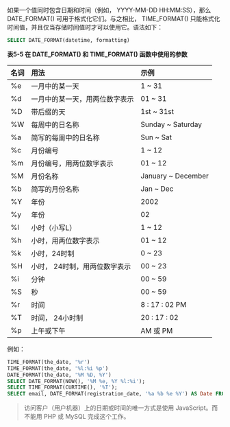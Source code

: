 如果一个值同时包含日期和时间（例如， YYYY-MM-DD HH:MM:SS），那么 DATE_FORMAT() 可用于格式化它们。与之相比， TIME_FORMAT() 只能格式化时间值，并且仅当存储时间值时才可以使用它。语法如下：

```sql
SELECT DATE_FORMAT(datetime, formatting)
```

**表5-5 在 DATE_FORMAT() 和 TIME_FORMAT() 函数中使用的参数**

| 名词 | 用法 | 示例 |
| :- | :- | :- |
| %e | 一月中的某一天 | 1 ~ 31 |
| %d | 一月中的某一天，用两位数字表示 | 01 ~ 31 |
| %D | 带后缀的天 | 1st ~ 31st |
| %W | 每周中的日名称 | Sunday ~ Saturday |
| %a | 简写的每周中的日名称 | Sun ~ Sat |
| %c | 月份编号 | 1 ~ 12 |
| %m | 月份编号，用两位数字表示 | 01 ~ 12 |
| %M | 月份名称 | January ~ December |
| %b | 简写的月份名称| Jan ~ Dec |
| %Y | 年份 | 2002 |
| %y | 年份 | 02 |
| %l | 小时（小写L） | 1 ~ 12 |
| %h | 小时，用两位数字表示 | 01 ~ 12 |
| %k | 小时，24时制 | 0 ~ 23 |
| %H | 小时， 24时制，用两位数字表示 | 00 ~ 23 |
| %i | 分钟 | 00 ~ 59 |
| %S | 秒 | 00 ~ 59 |
| %r | 时间 | 8 : 17 : 02 PM |
| %T | 时间， 24小时制 | 20 : 17 : 02 |
| %p | 上午或下午 | AM 或 PM |

例如：

```sql
TIME_FORMAT(the_date, '%r')
TIME_FORMAT(the_date, '%l:%i %p')
DATE_FORMAT(the_date, '%M %D, %Y')
SELECT DATE_FORMAT(NOW(), '%M %e, %Y %l:%i');
SELECT TIME_FORMAT(CURTIME(), '%T');
SELECT email, DATE_FORMAT(registration_date, '%a %b %e %Y') AS Date FROM users ORDER BY registration_date DESC LIMIT 5;
```

> 访问客户（用户机器）上的日期或时间的唯一方式是使用 JavaScript。而不能用 PHP 或 MySQL 完成这个工作。

